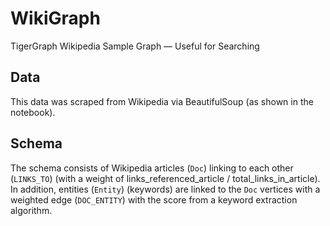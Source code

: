 # WikiGraph
TigerGraph Wikipedia Sample Graph — Useful for Searching

## Data

This data was scraped from Wikipedia via BeautifulSoup (as shown in the notebook).

## Schema

The schema consists of Wikipedia articles (`Doc`) linking to each other (`LINKS_TO`) (with a weight of links_referenced_article / total_links_in_article). In addition, entities (`Entity`) (keywords) are linked to the `Doc` vertices with a weighted edge (`DOC_ENTITY`) with the score from a keyword extraction algorithm.
